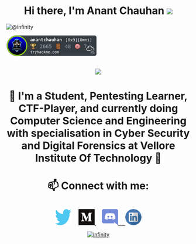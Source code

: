 <h1 align="center"> Hi there, I'm Anant Chauhan <img src="https://raw.githubusercontent.com/MartinHeinz/MartinHeinz/master/wave.gif" width="30px"></h1>
<p align="left"> <img src="https://komarev.com/ghpvc/?username=Anant1711" alt="@infinity" /> </p>
<img src="https://github.com/Anant1711/Anant1711/blob/main/icon/anantchauhan.png">
<p align="center"> <br><img src="https://i.imgur.com/8MupZHY.gif" width="450px"><br></p>

<h1 align="center"> 🌱 I'm a Student, Pentesting Learner, CTF-Player, and currently doing Computer Science and Engineering with specialisation in Cyber Security and Digital Forensics at Vellore Institute Of Technology 🌱</h1>

<h1 align="center"> 📫 Connect with me: </h1>
<p align="center"><br> <a href="https://twitter.com/_Anant_chauhan"><img height="44" width="44" src="https://github.com/Anant1711/Anant1711/blob/main/icon/3694468081530103327.svg" /></a>
&nbsp; &nbsp; <a href="https://www.medium.com/@infinity_/"> <img height="44" width="44" src="https://github.com/Anant1711/Anant1711/blob/main/icon/8423298421551941703.svg" > </a> &nbsp; &nbsp;
<a href="https://discord.com/channels/@infinity_#9175/"> <img height="44" width="44" src="https://github.com/Anant1711/Anant1711/blob/main/icon/8281351951536233212.svg" </a> &nbsp; &nbsp;  <a href="https://www.linkedin.com/in/anant-chauhan-a07b2419b/"> <img height="44" width="44" src="https://github.com/Anant1711/Anant1711/blob/main/icon/20342806371555589921.svg"</a>



</p>

<p align="center"> <img src=https://github-readme-stats.vercel.app/api?username=Anant1711&show_icons=true alt=infinity /> </p>

